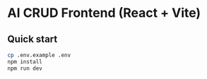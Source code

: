 # AI CRUD Frontend (React + Vite)

## Quick start
```bash
cp .env.example .env
npm install
npm run dev
